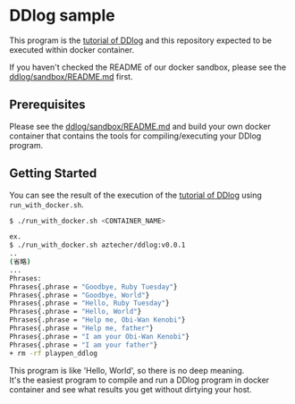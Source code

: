 # DDlog sample

This program is the [tutorial of DDlog](https://github.com/vmware/differential-datalog/blob/master/doc/tutorial/tutorial.md) and this repository expected to be executed within docker container.

If you haven't checked the README of our docker sandbox, please see the [ddlog/sandbox/README.md](../sandbox/README.md) first.

## Prerequisites

Please see the [ddlog/sandbox/README.md](../sandbox/README.md) and build your own docker container that contains the tools for compiling/executing your DDlog program.


## Getting Started

You can see the result of the execution of the [tutorial of DDlog](https://github.com/vmware/differential-datalog/blob/master/doc/tutorial/tutorial.md) using `run_with_docker.sh`.

```bash
$ ./run_with_docker.sh <CONTAINER_NAME>

ex.
$ ./run_with_docker.sh aztecher/ddlog:v0.0.1
..
(省略)
...
Phrases:
Phrases{.phrase = "Goodbye, Ruby Tuesday"}
Phrases{.phrase = "Goodbye, World"}
Phrases{.phrase = "Hello, Ruby Tuesday"}
Phrases{.phrase = "Hello, World"}
Phrases{.phrase = "Help me, Obi-Wan Kenobi"}
Phrases{.phrase = "Help me, father"}
Phrases{.phrase = "I am your Obi-Wan Kenobi"}
Phrases{.phrase = "I am your father"}
+ rm -rf playpen_ddlog
```

This program is like 'Hello, World', so there is no deep meaning.  
It's the easiest program to compile and run a DDlog program in docker container and see what results you get without dirtying your host.
